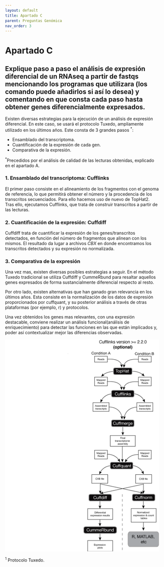 ```yaml
---
layout: default
title: Apartado C
parent: Preguntas Genómica
nav_order: 3
---
```



# Apartado C

## Explique paso a paso el análisis de expresión diferencial de un RNAseq a partir de fastqs mencionando los programas que utilizara (los comando puede añadirlos si así lo desea) y comentando en que consta cada paso hasta obtener genes diferencialmente expresados.

Existen diversas estrategias para la ejecución de un análisis de expresión diferencial. En este caso, se usará el protocolo Tuxedo, ampliamente utilizado en los últimos años. Este consta de 3 grandes pasos <sup>*</sup>:

- Ensamblado del transcriptoma.
- Cuantificación de la expresión de cada gen.
- Comparativa de la expresión.
 
<sup>*</sup>Precedidos por el análisis de calidad de las lecturas obtenidas, explicado en el apartado A.

### 1. Ensamblado del transcriptoma: Cufflinks

El primer paso consiste en el alineamiento de los fragmentos con el genoma de referencia, lo que permitirá obtener el número y la procedencia de los transcritos secuenciados. Para ello hacemos uso de nuevo de TopHat2. Tras ello, ejecutamos Cufflinks, que trata de construir transcritos a partir de las lecturas.

### 2. Cuantificación de la expresión: Cuffdiff

Cuffdiff trata de cuantificar la expresión de los genes/transcritos detectados, en función del número de fragmentos que alinean con los mismos. El resultado da lugar a archivos _CBX_ en donde encontramos los transcritos detectados y su expresión no normalizada.

### 3. Comparativa de la expresión 

Una vez mas, existen diversas posibles estrategias a seguir. En el método Tuxedo tradicional se utiliza Cuffdiff y CummeRbund para resaltar aquellos genes expresados de forma sustancialmente diferencial respecto al resto. 

Por otro lado, existen alternativas que han ganado gran relevancia en los últimos años. Esta consiste en la normalización de los datos de expresión proporcionados por cuffquant, y su posterior análisis a través de otras plataformas (por ejemplo, r) y protocolos.

Una vez obtenidos los genes mas relevantes, con una expresión destacable, conviene realizar un análisis funcional(análisis de enriquecimiento) para detectar las funciones en las que están implicados y, poder así contextualizar mejor las diferencias observadas.

![image](./tuxedo_workflow.png)

<sup>1</sup> Protocolo Tuxedo.
